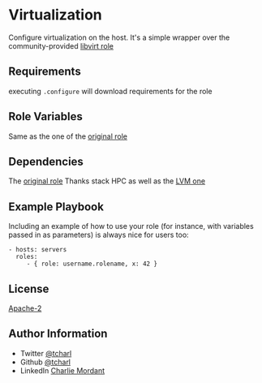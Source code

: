 Virtualization
=========

Configure virtualization on the host.
It's a simple wrapper over the community-provided [libvirt role](https://github.com/stackhpc/ansible-role-libvirt-host)

Requirements
------------

executing `.configure` will download requirements for the role

Role Variables
--------------

Same as the one of the [original role](https://github.com/stackhpc/ansible-role-libvirt-host)

Dependencies
------------

The [original role](https://github.com/stackhpc/ansible-role-libvirt-host) Thanks stack HPC as well as the [LVM one](https://github.com/OsgiliathEnterprise/ansible-volumes)  

Example Playbook
----------------

Including an example of how to use your role (for instance, with variables passed in as parameters) is always nice for users too:

    - hosts: servers
      roles:
         - { role: username.rolename, x: 42 }

License
-------

[Apache-2](https://www.apache.org/licenses/LICENSE-2.0)

Author Information
------------------

* Twitter [@tcharl](https://twitter.com/Tcharl)
* Github [@tcharl](https://github.com/Tcharl)
* LinkedIn [Charlie Mordant](https://www.linkedin.com/in/charlie-mordant-51796a97/)
